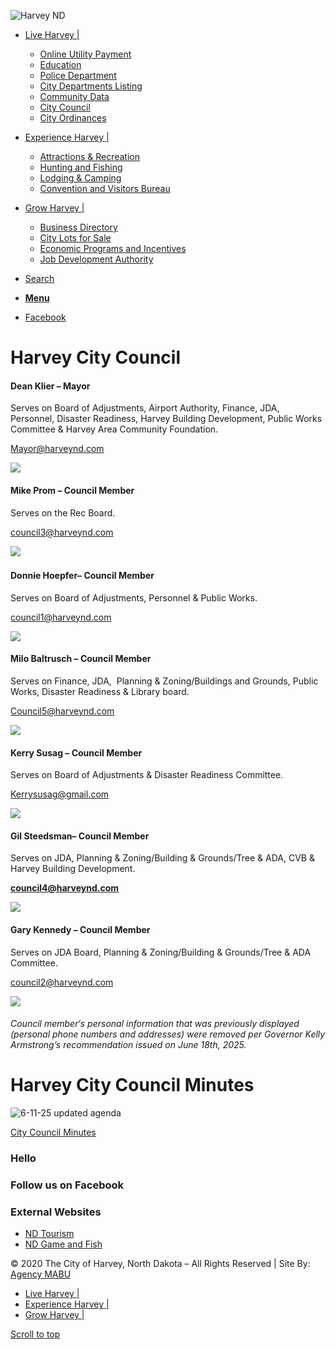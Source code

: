 ![Harvey ND](https://live-harveynd.pantheonsite.io/wp-content/uploads/2020/01/City-of-Harvey-High-Res-Logo-1-300x193.jpg)

- [Live Harvey |](https://harveynd.com/live-harvey)
  
  - [Online Utility Payment](https://secure.cpteller.com/terminal/portal/?op=eaT7EfHJaKJQ)
  - [Education](https://harveynd.com/live-harvey/education-and-childcare)
  - [Police Department](https://harveynd.com/harvey-police-department)
  - [City Departments Listing](https://harveynd.com/harvey-city-departments-listing)
  - [Community Data](https://harveynd.com/harvey-community-data)
  - [City Council](https://harveynd.com/harvey-city-council/)
  - [City Ordinances](https://harveynd.com/city-of-harvey-ordinances)
- [Experience Harvey |](https://harveynd.com/experience-the-best-of-harvey)
  
  - [Attractions &amp; Recreation](https://harveynd.com/attractions-recreation-in-harvey)
  - [Hunting and Fishing](https://harveynd.com/hunting-and-fishing)
  - [Lodging &amp; Camping](https://harveynd.com/lodging-camping-in-harvey)
  - [Convention and Visitors Bureau](https://harveynd.com/harvey-convention-and-visitors-bureau)
- [Grow Harvey |](https://harveynd.com/a-great-place-to-grow)
  
  - [Business Directory](https://harveynd.com/business-directory)
  - [City Lots for Sale](https://harveynd.com/harvey-city-lots-for-sale)
  - [Economic Programs and Incentives](https://harveynd.com/harvey-economic-programs-and-incentives)
  - [Job Development Authority](https://harveynd.com/harvey-job-development-authority)
- [Search](https://harveynd.com/harvey-city-council/?s=)
- [**Menu**](https://harveynd.com/harvey-city-council)

<!--THE END-->

- [Facebook](https://www.facebook.com/places/Things-to-do-in-Harvey-North-Dakota/108080482547234 "Facebook")

# **Harvey City Council**

#### **Dean Klier – Mayor**

Serves on Board of Adjustments, Airport Authority, Finance, JDA, Personnel, Disaster Readiness, Harvey Building Development, Public Works Committee &amp; Harvey Area Community Foundation.

[Mayor@harveynd.com](mailto:Mayor@harveynd.com)

![](https://harveynd.com/wp-content/uploads/2024/08/Dean-225x300.jpg)

#### **Mike Prom – Council Member**

Serves on the Rec Board.

[council3@harveynd.com](https://harveynd.com/harvey-city-council/council3@harveynd.com)

**![](https://harveynd.com/wp-content/uploads/2024/08/Mike-300x239.jpg)** 

#### **Donnie Hoepfer– Council Member**

Serves on Board of Adjustments, Personnel &amp; Public Works.

[council1@harveynd.com](https://harveynd.com/harvey-city-council/council1@harveynd.com)

![](https://harveynd.com/wp-content/uploads/2024/08/Don-H-1-225x300.jpg)

#### **Milo Baltrusch – Council Member**

Serves on Finance, JDA,  Planning &amp; Zoning/Buildings and Grounds, Public Works, Disaster Readiness &amp; Library board.

[Council5@harveynd.com](mailto:Council5@harveynd.com)

![](https://harveynd.com/wp-content/uploads/2020/06/jda-milo.jpg)

#### **Kerry Susag – Council Member**

Serves on Board of Adjustments &amp; Disaster Readiness Committee.

[Kerrysusag@gmail.com](https://harveynd.com/harvey-city-council/Kerrysusag@gmail.com)

![](https://harveynd.com/wp-content/uploads/2023/05/Kerry-website.jpg)

#### **Gil Steedsman– Council Member**

Serves on JDA, Planning &amp; Zoning/Building &amp; Grounds/Tree &amp; ADA, CVB &amp; Harvey Building Development.

[**council4@harveynd.com**](mailto:council4@harveynd.com)

![](https://harveynd.com/wp-content/uploads/2023/11/Gil-S-720x1030.jpg)

#### **Gary Kennedy – Council Member**

Serves on JDA Board, Planning &amp; Zoning/Building &amp; Grounds/Tree &amp; ADA Committee.

[council2@harveynd.com](mailto:council2@harveynd.com)

![](https://harveynd.com/wp-content/uploads/2024/08/Gary-K-225x300.jpg)

###### Council member‘s personal information that was previously displayed (personal phone numbers and addresses) were removed per Governor Kelly Armstrong’s recommendation issued on June 18th, 2025.

# **Harvey City Council Minutes**

![](https://harveynd.com/wp-content/uploads/2025/06/6-11-25-updated-agenda-796x1030.jpg "6-11-25 updated agenda")

[City Council Minutes](https://live-harveynd.pantheonsite.io/harvey-council-minutes)

### Hello

### Follow us on Facebook

### External Websites

- [ND Tourism](https://www.ndtourism.com)
- [ND Game and Fish](https://gf.nd.gov)

© 2020 The City of Harvey, North Dakota – All Rights Reserved | Site By: [Agency MABU](https://www.agencymabu.com)

- [Live Harvey |](https://harveynd.com/live-harvey)
- [Experience Harvey |](https://harveynd.com/experience-the-best-of-harvey)
- [Grow Harvey |](https://harveynd.com/a-great-place-to-grow)

[Scroll to top](https://harveynd.com/harvey-city-council/ "Scroll to top")
